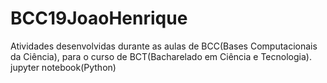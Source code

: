 # BCC19JoaoHenrique
Atividades desenvolvidas durante as aulas de BCC(Bases Computacionais da Ciência), para o curso de BCT(Bacharelado em Ciência e Tecnologia).
jupyter notebook(Python)

